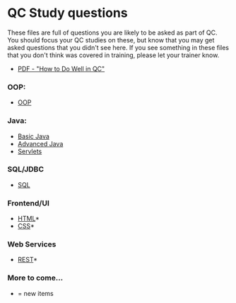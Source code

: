 # QC Study questions
These files are full of questions you are likely to be asked as part of QC. You should focus your QC studies on these, but know that you may get asked questions that you didn't see here. If you see something in these files that you don't think was covered in training, please let your trainer know. 

 - [PDF - "How to Do Well in QC"](./how-to-do-well-in-qc.pdf)


### OOP:
 - [OOP](./qc-oop.md)

### Java:
 - [Basic Java](./qc-java-basics.md)
 - [Advanced Java](./qc-java-advanced.md)
 - [Servlets](./qc-servlets.md)

### SQL/JDBC
 - [SQL](./qc-sql.md)


### Frontend/UI
 - [HTML](./qc-html.md)\*
 - [CSS](./qc-css.md)\*


### Web Services
 - [REST](./qc-rest.md)\*

### More to come...

* = new items
